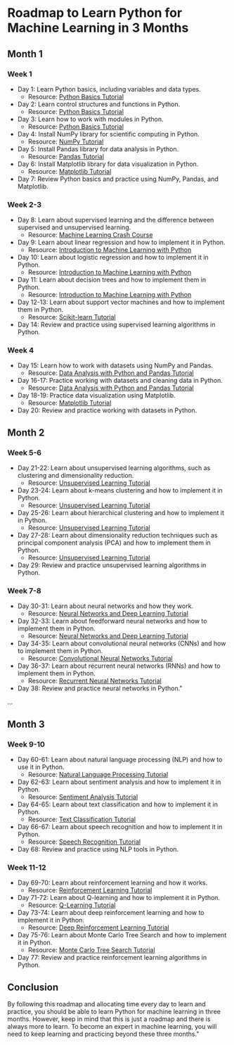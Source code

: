 # Roadmap to Learn Python for Machine Learning in 3 Months

## Month 1

### Week 1

- Day 1: Learn Python basics, including variables and data types.
  - Resource: [Python Basics Tutorial](https://www.learnpython.org/)
- Day 2: Learn control structures and functions in Python.
  - Resource: [Python Basics Tutorial](https://www.learnpython.org/)
- Day 3: Learn how to work with modules in Python.
  - Resource: [Python Basics Tutorial](https://www.learnpython.org/)
- Day 4: Install NumPy library for scientific computing in Python.
  - Resource: [NumPy Tutorial](https://numpy.org/doc/stable/user/quickstart.html)
- Day 5: Install Pandas library for data analysis in Python.
  - Resource: [Pandas Tutorial](https://pandas.pydata.org/docs/user_guide/10min.html)
- Day 6: Install Matplotlib library for data visualization in Python.
  - Resource: [Matplotlib Tutorial](https://matplotlib.org/stable/tutorials/introductory/pyplot.html)
- Day 7: Review Python basics and practice using NumPy, Pandas, and Matplotlib.

### Week 2-3

- Day 8: Learn about supervised learning and the difference between supervised and unsupervised learning.
  - Resource: [Machine Learning Crash Course](https://developers.google.com/machine-learning/crash-course)
- Day 9: Learn about linear regression and how to implement it in Python.
  - Resource: [Introduction to Machine Learning with Python](https://www.oreilly.com/library/view/introduction-to-machine/9781449369880/)
- Day 10: Learn about logistic regression and how to implement it in Python.
  - Resource: [Introduction to Machine Learning with Python](https://www.oreilly.com/library/view/introduction-to-machine/9781449369880/)
- Day 11: Learn about decision trees and how to implement them in Python.
  - Resource: [Introduction to Machine Learning with Python](https://www.oreilly.com/library/view/introduction-to-machine/9781449369880/)
- Day 12-13: Learn about support vector machines and how to implement them in Python.
  - Resource: [Scikit-learn Tutorial](https://scikit-learn.org/stable/tutorial/index.html)
- Day 14: Review and practice using supervised learning algorithms in Python.

### Week 4

- Day 15: Learn how to work with datasets using NumPy and Pandas.
  - Resource: [Data Analysis with Python and Pandas Tutorial](https://realpython.com/pandas-dataframe-python/)
- Day 16-17: Practice working with datasets and cleaning data in Python.
  - Resource: [Data Analysis with Python and Pandas Tutorial](https://realpython.com/pandas-dataframe-python/)
- Day 18-19: Practice data visualization using Matplotlib.
  - Resource: [Matplotlib Tutorial](https://matplotlib.org/stable/tutorials/introductory/pyplot.html)
- Day 20: Review and practice working with datasets in Python.

## Month 2

### Week 5-6

- Day 21-22: Learn about unsupervised learning algorithms, such as clustering and dimensionality reduction.
  - Resource: [Unsupervised Learning Tutorial](https://towardsdatascience.com/unsupervised-learning-and-data-clustering-eeecb78b422a)
- Day 23-24: Learn about k-means clustering and how to implement it in Python.
  - Resource: [Unsupervised Learning Tutorial](https://towardsdatascience.com/unsupervised-learning-and-data-clustering-eeecb78b422a)
- Day 25-26: Learn about hierarchical clustering and how to implement it in Python.
  - Resource: [Unsupervised Learning Tutorial](https://towardsdatascience.com/unsupervised-learning-and-data-clustering-eeecb78b422a)
- Day 27-28: Learn about dimensionality reduction techniques such as principal component analysis (PCA) and how to implement them in Python.
  - Resource: [Unsupervised Learning Tutorial](https://towardsdatascience.com/unsupervised-learning-and-data-clustering-eeecb78b422a)
- Day 29: Review and practice unsupervised learning algorithms in Python.

### Week 7-8

- Day 30-31: Learn about neural networks and how they work.
  - Resource: [Neural Networks and Deep Learning Tutorial](https://www.tensorflow.org/tutorials)
- Day 32-33: Learn about feedforward neural networks and how to implement them in Python.
  - Resource: [Neural Networks and Deep Learning Tutorial](https://www.tensorflow.org/tutorials)
- Day 34-35: Learn about convolutional neural networks (CNNs) and how to implement them in Python.
  - Resource: [Convolutional Neural Networks Tutorial](https://www.tensorflow.org/tutorials/images/cnn)
- Day 36-37: Learn about recurrent neural networks (RNNs) and how to implement them in Python.
  - Resource: [Recurrent Neural Networks Tutorial](https://www.tensorflow.org/tutorials/structured_data/time_series)
- Day 38: Review and practice neural networks in Python."

...

## Month 3

### Week 9-10

- Day 60-61: Learn about natural language processing (NLP) and how to use it in Python.
  - Resource: [Natural Language Processing Tutorial](https://www.analyticsvidhya.com/blog/2017/01/ultimate-guide-to-understand-implement-natural-language-processing-codes-in-python/)
- Day 62-63: Learn about sentiment analysis and how to implement it in Python.
  - Resource: [Sentiment Analysis Tutorial](https://realpython.com/sentiment-analysis-python/)
- Day 64-65: Learn about text classification and how to implement it in Python.
  - Resource: [Text Classification Tutorial](https://realpython.com/python-keras-text-classification/)
- Day 66-67: Learn about speech recognition and how to implement it in Python.
  - Resource: [Speech Recognition Tutorial](https://realpython.com/python-speech-recognition/)
- Day 68: Review and practice using NLP tools in Python.

### Week 11-12

- Day 69-70: Learn about reinforcement learning and how it works.
  - Resource: [Reinforcement Learning Tutorial](https://www.analyticsvidhya.com/blog/2021/02/introduction-to-reinforcement-learning-a-practical-guide/)
- Day 71-72: Learn about Q-learning and how to implement it in Python.
  - Resource: [Q-Learning Tutorial](https://www.analyticsvidhya.com/blog/2019/04/introduction-deep-q-learning-python/)
- Day 73-74: Learn about deep reinforcement learning and how to implement it in Python.
  - Resource: [Deep Reinforcement Learning Tutorial](https://towardsdatascience.com/getting-started-with-deep-reinforcement-learning-35bf2c2b4301)
- Day 75-76: Learn about Monte Carlo Tree Search and how to implement it in Python.
  - Resource: [Monte Carlo Tree Search Tutorial](https://www.analyticsvidhya.com/blog/2019/01/monte-carlo-tree-search-introduction-algorithm-deepmind-alphago/)
- Day 77: Review and practice reinforcement learning algorithms in Python.

## Conclusion

By following this roadmap and allocating time every day to learn and practice, you should be able to learn Python for machine learning in three months. However, keep in mind that this is just a roadmap and there is always more to learn. To become an expert in machine learning, you will need to keep learning and practicing beyond these three months."
